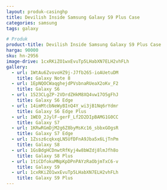 ```yaml
---
layout: produk-casinghp
title: Devilish Inside Samsung Galaxy S9 Plus Case
categories: samsung
tags: galaxy

# Produk
product-title: Devilish Inside Samsung Galaxy S9 Plus Case
harga: 90000
sku: hn-2956
image-drive: 1cxRKiZO1wxEvuTp5LHabXN7ELH2vhFLh
gallery:
  - url: 1WtAu6ZvovoHZ9j-J7fb265-ioAUetuDM
    title: Galaxy Note 8
  - url: 1EpNQOCWaqghejdPVsbnaRUeaX2oKv_F2
    title: Galaxy S6
  - url: 1523CLgZP-2VDrdZHkM8XQ4vw17O5gFhJ
    title: Galaxy S6 Edge
  - url: 14imMtcbNeWyBInQ4Y_wi3jB1Nq6rYdmr
    title: Galaxy S6 Edge Plus
  - url: 1WEO_2JylF-gerF_Lf2D2DIpBAMG1G0CC
    title: Galaxy S7
  - url: 1KRwRGmDjM2g6Z8byMsKc16_sbbxGOgsR
    title: Galaxy S7 Edge
  - url: 1Zssz6cqkxqLN5UfDFnA9Jba5x6LjTnPm
    title: Galaxy S8
  - url: 1GsBdgHCDnwtRfKyj4w8bWZdj8lmJfh8o
    title: Galaxy S8 Plus
  - url: 1tiCDfokuMNpKpDPnPAYzRaObjmTxC6-v
    title: Galaxy S9
  - url: 1cxRKiZO1wxEvuTp5LHabXN7ELH2vhFLh
    title: Galaxy S9 Plus
---
```

